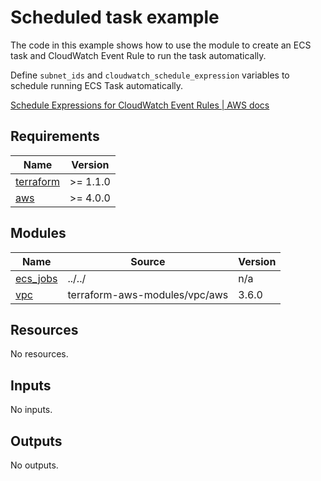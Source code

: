 # Scheduled task example

The code in this example shows how to use the module to create an ECS task and CloudWatch Event Rule to run the task automatically.

Define `subnet_ids` and `cloudwatch_schedule_expression` variables to schedule running ECS Task automatically.

[Schedule Expressions for CloudWatch Event Rules | AWS docs](https://docs.aws.amazon.com/AmazonCloudWatch/latest/events/ScheduledEvents.html)

<!-- BEGINNING OF PRE-COMMIT-TERRAFORM DOCS HOOK -->
## Requirements

| Name | Version |
|------|---------|
| <a name="requirement_terraform"></a> [terraform](#requirement\_terraform) | >= 1.1.0 |
| <a name="requirement_aws"></a> [aws](#requirement\_aws) | >= 4.0.0 |

## Modules

| Name | Source | Version |
|------|--------|---------|
| <a name="module_ecs_jobs"></a> [ecs\_jobs](#module\_ecs\_jobs) | ../../ | n/a |
| <a name="module_vpc"></a> [vpc](#module\_vpc) | terraform-aws-modules/vpc/aws | 3.6.0 |

## Resources

No resources.

## Inputs

No inputs.

## Outputs

No outputs.
<!-- END OF PRE-COMMIT-TERRAFORM DOCS HOOK -->
